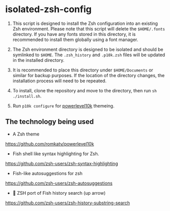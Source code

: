 # isolated-zsh-config

1. This script is designed to install the Zsh configuration into an existing Zsh environment. Please note that this script will delete the `$HOME/.fonts` directory. If you have any fonts stored in this directory, it is recommended to install them globally using a font manager.

2. The Zsh environment directory is designed to be isolated and should be symlinked to `$HOME`. The `.zsh_history` and `.p10k.zsh` files will be updated in the installed directory.

3. It is recommended to place this directory under `$HOME/Documents` or similar for backup purposes. If the location of the directory changes, the installation process will need to be repeated.

4. To install, clone the repository and move to the directory, then run `sh ./install.sh`.

5. Run `p10k configure` for [powerlevel10k](https://github.com/romkatv/powerlevel10k) themeing.

## The technology being used

- A Zsh theme

https://github.com/romkatv/powerlevel10k

- Fish shell like syntax highlighting for Zsh.

https://github.com/zsh-users/zsh-syntax-highlighting

- Fish-like autosuggestions for zsh

https://github.com/zsh-users/zsh-autosuggestions

- 🐠 ZSH port of Fish history search (up arrow)

https://github.com/zsh-users/zsh-history-substring-search


